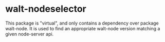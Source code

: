 walt-nodeselector
=================

This package is "virtual", and only contains a dependency over package walt-node.
It is used to find an appropriate walt-node version matching a given node-server api.
